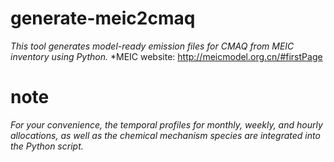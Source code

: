 # generate-meic2cmaq
*This tool generates model-ready emission files for CMAQ from MEIC inventory using Python.*
*MEIC website: http://meicmodel.org.cn/#firstPage

# note
*For your convenience, the temporal profiles for monthly, weekly, and hourly allocations, as well as the chemical mechanism species are integrated into the Python script.*
